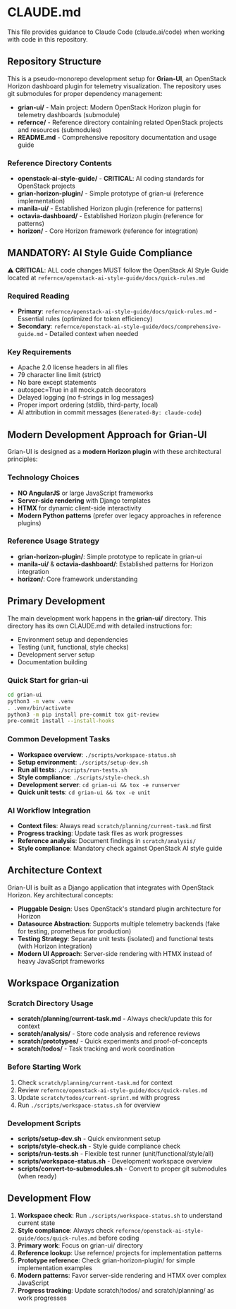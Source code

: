 # CLAUDE.md

This file provides guidance to Claude Code (claude.ai/code) when working with code in this repository.

## Repository Structure

This is a pseudo-monorepo development setup for **Grian-UI**, an OpenStack Horizon dashboard plugin for telemetry visualization. The repository uses git submodules for proper dependency management:

- **grian-ui/** - Main project: Modern OpenStack Horizon plugin for telemetry dashboards (submodule)
- **refernce/** - Reference directory containing related OpenStack projects and resources (submodules)
- **README.md** - Comprehensive repository documentation and usage guide

### Reference Directory Contents
- **openstack-ai-style-guide/** - **CRITICAL**: AI coding standards for OpenStack projects
- **grian-horizon-plugin/** - Simple prototype of grian-ui (reference implementation)
- **manila-ui/** - Established Horizon plugin (reference for patterns)
- **octavia-dashboard/** - Established Horizon plugin (reference for patterns)
- **horizon/** - Core Horizon framework (reference for integration)

## **MANDATORY: AI Style Guide Compliance**

⚠️ **CRITICAL**: ALL code changes MUST follow the OpenStack AI Style Guide located at `refernce/openstack-ai-style-guide/docs/quick-rules.md`

### Required Reading
- **Primary**: `refernce/openstack-ai-style-guide/docs/quick-rules.md` - Essential rules (optimized for token efficiency)
- **Secondary**: `refernce/openstack-ai-style-guide/docs/comprehensive-guide.md` - Detailed context when needed

### Key Requirements
- Apache 2.0 license headers in all files
- 79 character line limit (strict)
- No bare except statements
- autospec=True in all mock.patch decorators
- Delayed logging (no f-strings in log messages)
- Proper import ordering (stdlib, third-party, local)
- AI attribution in commit messages (`Generated-By: claude-code`)

## Modern Development Approach for Grian-UI

Grian-UI is designed as a **modern Horizon plugin** with these architectural principles:

### Technology Choices
- **NO AngularJS** or large JavaScript frameworks
- **Server-side rendering** with Django templates
- **HTMX** for dynamic client-side interactivity
- **Modern Python patterns** (prefer over legacy approaches in reference plugins)

### Reference Usage Strategy
- **grian-horizon-plugin/**: Simple prototype to replicate in grian-ui
- **manila-ui/** & **octavia-dashboard/**: Established patterns for Horizon integration
- **horizon/**: Core framework understanding

## Primary Development

The main development work happens in the **grian-ui/** directory. This directory has its own CLAUDE.md with detailed instructions for:

- Environment setup and dependencies
- Testing (unit, functional, style checks)
- Development server setup
- Documentation building

### Quick Start for grian-ui
```bash
cd grian-ui
python3 -m venv .venv
. .venv/bin/activate
python3 -m pip install pre-commit tox git-review
pre-commit install --install-hooks
```

### Common Development Tasks
- **Workspace overview**: `./scripts/workspace-status.sh`
- **Setup environment**: `./scripts/setup-dev.sh`
- **Run all tests**: `./scripts/run-tests.sh`
- **Style compliance**: `./scripts/style-check.sh`
- **Development server**: `cd grian-ui && tox -e runserver`
- **Quick unit tests**: `cd grian-ui && tox -e unit`

### AI Workflow Integration
- **Context files**: Always read `scratch/planning/current-task.md` first
- **Progress tracking**: Update task files as work progresses
- **Reference analysis**: Document findings in `scratch/analysis/`
- **Style compliance**: Mandatory check against OpenStack AI style guide

## Architecture Context

Grian-UI is built as a Django application that integrates with OpenStack Horizon. Key architectural concepts:

- **Pluggable Design**: Uses OpenStack's standard plugin architecture for Horizon
- **Datasource Abstraction**: Supports multiple telemetry backends (fake for testing, prometheus for production)
- **Testing Strategy**: Separate unit tests (isolated) and functional tests (with Horizon integration)
- **Modern UI Approach**: Server-side rendering with HTMX instead of heavy JavaScript frameworks

## Workspace Organization

### Scratch Directory Usage
- **scratch/planning/current-task.md** - Always check/update this for context
- **scratch/analysis/** - Store code analysis and reference reviews
- **scratch/prototypes/** - Quick experiments and proof-of-concepts
- **scratch/todos/** - Task tracking and work coordination

### Before Starting Work
1. Check `scratch/planning/current-task.md` for context
2. Review `refernce/openstack-ai-style-guide/docs/quick-rules.md`
3. Update `scratch/todos/current-sprint.md` with progress
4. Run `./scripts/workspace-status.sh` for overview

### Development Scripts
- **scripts/setup-dev.sh** - Quick environment setup
- **scripts/style-check.sh** - Style guide compliance check
- **scripts/run-tests.sh** - Flexible test runner (unit/functional/style/all)
- **scripts/workspace-status.sh** - Development workspace overview
- **scripts/convert-to-submodules.sh** - Convert to proper git submodules (when ready)

## Development Flow

1. **Workspace check**: Run `./scripts/workspace-status.sh` to understand current state
2. **Style compliance**: Always check `refernce/openstack-ai-style-guide/docs/quick-rules.md` before coding
3. **Primary work**: Focus on grian-ui/ directory
4. **Reference lookup**: Use refernce/ projects for implementation patterns
5. **Prototype reference**: Check grian-horizon-plugin/ for simple implementation examples
6. **Modern patterns**: Favor server-side rendering and HTMX over complex JavaScript
7. **Progress tracking**: Update scratch/todos/ and scratch/planning/ as work progresses
